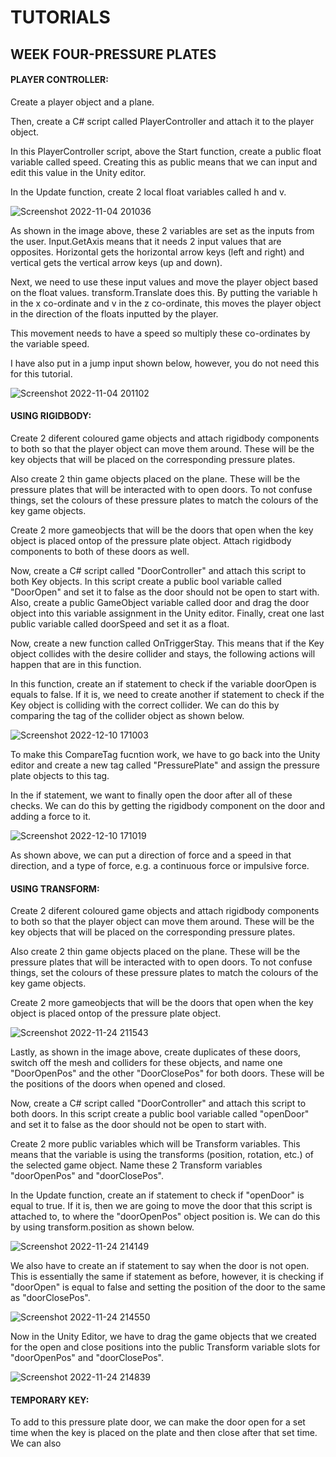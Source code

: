 # TUTORIALS
## WEEK FOUR-PRESSURE PLATES

#### PLAYER CONTROLLER:

Create a player object and a plane.

Then, create a C# script called PlayerController and attach it to the player object.

In this PlayerController script, above the Start function, create a public float variable called speed. Creating this as public means that we can input and edit this value in the Unity editor.

In the Update function, create 2 local float variables called h and v. 

![Screenshot 2022-11-04 201036](https://user-images.githubusercontent.com/114989045/200065791-53ea03ba-88bf-4ca1-b717-a404b6985ffa.png)

As shown in the image above, these 2 variables are set as the inputs from the user. Input.GetAxis means that it needs 2 input values that are opposites. Horizontal gets the horizontal arrow keys (left and right) and vertical gets the vertical arrow keys (up and down).

Next, we need to use these input values and move the player object based on the float values. transform.Translate does this. By putting the variable h in the x co-ordinate and v in the z co-ordinate, this moves the player object in the direction of the floats inputted by the player.

This movement needs to have a speed so multiply these co-ordinates by the variable speed.

I have also put in a jump input shown below, however, you do not need this for this tutorial.

![Screenshot 2022-11-04 201102](https://user-images.githubusercontent.com/114989045/200065804-820af291-4bf4-46c4-be8b-e0d32bc192ef.png)

#### USING RIGIDBODY:

Create 2 diferent coloured game objects and attach rigidbody components to both so that the player object can move them around. These will be the key objects that will be placed on the corresponding pressure plates.

Also create 2 thin game objects placed on the plane. These will be the pressure plates that will be interacted with to open doors. To not confuse things, set the colours of these pressure plates to match the colours of the key game objects.

Create 2 more gameobjects that will be the doors that open when the key object is placed ontop of the pressure plate object. Attach rigidbody components to both of these doors as well.

Now, create a C# script called "DoorController" and attach this script to both Key objects. In this script create a public bool variable called "DoorOpen" and set it to false as the door should not be open to start with. Also, create a public GameObject variable called door and drag the door object into this variable assignment in the Unity editor. Finally, creat one last public variable called doorSpeed and set it as a float.

Now, create a new function called OnTriggerStay. This means that if the Key object collides with the desire collider and stays, the following actions will happen that are in this function. 

In this function, create an if statement to check if the variable doorOpen is equals to false. If it is, we need to create another if statement to check if the Key object is colliding with the correct collider. We can do this by comparing the tag of the collider object as shown below.

![Screenshot 2022-12-10 171003](https://user-images.githubusercontent.com/114989045/206866930-52e94e16-0fd2-433b-8be8-25f9824df1c5.png)

To make this CompareTag fucntion work, we have to go back into the Unity editor and create a new tag called "PressurePlate" and assign the pressure plate objects to this tag.

In the if statement, we want to finally open the door after all of these checks. We can do this by getting the rigidbody component on the door and adding a force to it.

![Screenshot 2022-12-10 171019](https://user-images.githubusercontent.com/114989045/206866936-63e5bac8-3634-4de9-af4e-a5f21927d4e7.png)

As shown above, we can put a direction of force and a speed in that direction, and a type of force, e.g. a continuous force or impulsive force.


#### USING TRANSFORM:

Create 2 diferent coloured game objects and attach rigidbody components to both so that the player object can move them around. These will be the key objects that will be placed on the corresponding pressure plates.

Also create 2 thin game objects placed on the plane. These will be the pressure plates that will be interacted with to open doors. To not confuse things, set the colours of these pressure plates to match the colours of the key game objects.

Create 2 more gameobjects that will be the doors that open when the key object is placed ontop of the pressure plate object.

![Screenshot 2022-11-24 211543](https://user-images.githubusercontent.com/114989045/203864018-7cb6d907-68c5-4d89-b2f6-0b54d8722ed6.png)

Lastly, as shown in the image above, create duplicates of these doors, switch off the mesh and colliders for these objects, and name one "DoorOpenPos" and the other "DoorClosePos" for both doors. These will be the positions of the doors when opened and closed.

Now, create a C# script called "DoorController" and attach this script to both doors. In this script create a public bool variable called "openDoor" and set it to false as the door should not be open to start with. 

Create 2 more public variables which will be Transform variables. This means that the variable is using the transforms (position, rotation, etc.) of the selected game object. Name these 2 Transform variables "doorOpenPos" and "doorClosePos". 

In the Update function, create an if statement to check if "openDoor" is equal to true. If it is, then we are going to move the door that this script is attached to, to where the "doorOpenPos" object position is. We can do this by using transform.position as shown below.


![Screenshot 2022-11-24 214149](https://user-images.githubusercontent.com/114989045/203866472-e9430924-3bc8-48e6-b0f8-6ff71b720458.png)

We also have to create an if statement to say when the door is not open. This is essentially the same if statement as before, however, it is checking if "doorOpen" is equal to false and setting the position of the door to the same as "doorClosePos".

![Screenshot 2022-11-24 214550](https://user-images.githubusercontent.com/114989045/203866814-6fcedf6d-288a-4191-a92d-31d68ec41ca8.png)

Now in the Unity Editor, we have to drag the game objects that we created for the open and close positions into the public Transform variable slots for "doorOpenPos" and "doorClosePos".

![Screenshot 2022-11-24 214839](https://user-images.githubusercontent.com/114989045/203867151-18b607b9-0fac-4e8a-a48f-8ac8733cbe4f.png)

#### TEMPORARY KEY:

To add to this pressure plate door, we can make the door open for a set time when the key is placed on the plate and then close after that set time. We can also 

